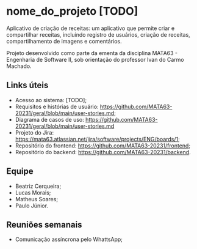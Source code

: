 # nome_do_projeto [TODO]

Aplicativo de criação de receitas: um aplicativo que permite criar e compartilhar receitas, incluindo registro de usuários, criação de receitas, compartilhamento de imagens e comentários.

Projeto desenvolvido como parte da ementa da disciplina MATA63 - Engenharia de Software II, sob orientação do professor Ivan do Carmo Machado.

## Links úteis
  * Acesso ao sistema: [TODO]; 
  * Requisitos e histórias de usuário: https://github.com/MATA63-20231/geral/blob/main/user-stories.md;
  * Diagrama de casos de uso: https://github.com/MATA63-20231/geral/blob/main/user-stories.md
  * Projeto do Jira: https://mata63.atlassian.net/jira/software/projects/ENG/boards/1;
  * Repositório do frontend: https://github.com/MATA63-20231/frontend;
  * Repositório do backend: https://github.com/MATA63-20231/backend.

## Equipe
  * Beatriz Cerqueira;
  * Lucas Morais;
  * Matheus Soares;
  * Paulo Júnior.

## Reuniões semanais
 * Comunicação assíncrona pelo WhattsApp;
